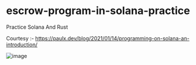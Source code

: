 # escrow-program-in-solana-practice
Practice Solana And Rust

Courtesy :- https://paulx.dev/blog/2021/01/14/programming-on-solana-an-introduction/

![image](https://user-images.githubusercontent.com/19988098/138810862-5be0d4fe-1878-40bc-b74a-010f83b4363d.png)

